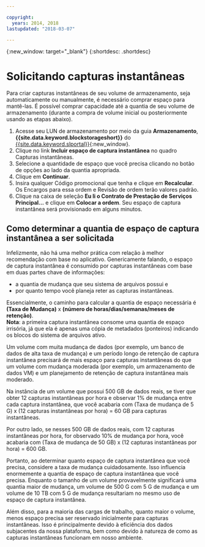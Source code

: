 ```yaml
---

copyright:
  years: 2014, 2018
lastupdated: "2018-03-07"

---
```

{:new_window: target="_blank"}
{:shortdesc: .shortdesc}

# Solicitando capturas instantâneas

Para criar capturas instantâneas de seu volume de armazenamento, seja automaticamente ou manualmente,
é necessário comprar espaço para mantê-las. É possível comprar capacidade até a quantia de seu volume de
armazenamento (durante a compra de volume inicial ou posteriormente usando as etapas abaixo).

1. Acesse seu LUN de armazenamento por meio da guia **Armazenamento**,
**{{site.data.keyword.blockstorageshort}}** do
[{{site.data.keyword.slportal}}](https://control.softlayer.com/){:new_window}.
2. Clique no link **Incluir espaço de captura instantânea**
no quadro Capturas instantâneas.
3. Selecione a quantidade de espaço que você precisa clicando no botão de opções ao lado da quantia
apropriada.
4. Clique em **Continuar**.
5. Insira qualquer Código promocional que tenha e clique em **Recalcular**. Os Encargos para essa ordem e Revisão de ordem terão valores padrão.
6. Clique na caixa de seleção **Eu li o Contrato de Prestação de Serviços Principal…** e clique em **Colocar a ordem**. 
Seu espaço de captura instantânea será provisionado em alguns minutos.

## Como determinar a quantia de espaço de captura instantânea a ser solicitada

Infelizmente, não há uma melhor prática com relação à melhor recomendação com base no aplicativo. 
Genericamente falando, o espaço de captura instantânea é consumido por capturas instantâneas com base em duas
partes chave de informações:
- a quantia de mudança que seu sistema de arquivos possui e 
- por quanto tempo você planeja reter as capturas instantâneas.  

Essencialmente, o caminho para calcular a quantia de espaço necessária é **(Taxa de
Mudança)** x **(número de horas/dias/semanas/meses de retenção)**.  
**Nota**: a primeira captura instantânea consome uma quantia de espaço irrisória,
já que ela é apenas uma cópia de metadados (ponteiros) indicando os blocos do sistema de arquivos ativo. 

Um volume com muita mudança de dados (por exemplo, um banco de dados de alta taxa de mudança) e um
período longo de retenção de captura instantânea precisará de mais espaço para capturas instantâneas do
que um volume com mudança moderada (por exemplo, um armazenamento de dados VM) e um planejamento de
retenção de captura instantânea mais moderado. 

Na instância de um volume que possui 500 GB de dados reais, se tiver que obter 12 capturas instantâneas
por hora e observar 1% de mudança entre cada captura instantânea, que você acabaria com (Taxa de
mudança de 5 G) x (12 capturas instantâneas por hora) = 60 GB para capturas instantâneas.

Por outro lado, se nesses 500 GB de dados reais, com 12 capturas instantâneas por hora, for observado
10% de mudança por hora, você acabaria com (Taxa de mudança de 50 GB) x (12 capturas instantâneas por
hora) = 600 GB.

Portanto, ao determinar quanto espaço de captura instantânea que você precisa, considere a taxa de
mudança cuidadosamente. Isso influencia enormemente a quantia de espaço de captura instantânea que você precisa.
Enquanto o tamanho de um volume provavelmente significará uma quantia maior de mudança, um volume
de 500 G com 5 G de mudança e um volume de 10 TB com 5 G de mudança resultariam no mesmo uso de espaço de
captura instantânea.

Além disso, para a maioria das cargas de trabalho, quanto maior o volume, menos espaço precisa ser
reservado inicialmente para capturas instantâneas. Isso é principalmente devido à eficiência dos dados
subjacentes da nossa plataforma, bem como devido à natureza de como as capturas instantâneas funcionam em nosso
ambiente.



